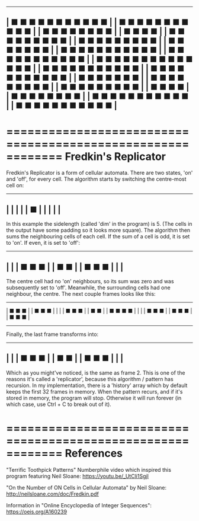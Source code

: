  ---------------------------------------------------------
| ■     ■        ■  ■  ■     ■     ■  ■  ■        ■     ■ |
|    ■  ■           ■  ■  ■  ■  ■  ■  ■           ■  ■    |
| ■  ■     ■              ■     ■              ■     ■  ■ |
|       ■                 ■     ■                 ■       |
|             ■  ■     ■  ■  ■  ■  ■     ■  ■             |
| ■           ■  ■     ■     ■     ■     ■  ■           ■ |
| ■  ■              ■        ■        ■              ■  ■ |
| ■  ■        ■  ■     ■     ■     ■     ■  ■        ■  ■ |
|    ■  ■  ■  ■           ■  ■  ■           ■  ■  ■  ■    |
| ■  ■        ■  ■  ■  ■  ■     ■  ■  ■  ■  ■        ■  ■ |
|    ■  ■  ■  ■           ■  ■  ■           ■  ■  ■  ■    |
| ■  ■        ■  ■     ■     ■     ■     ■  ■        ■  ■ |
| ■  ■              ■        ■        ■              ■  ■ |
| ■           ■  ■     ■     ■     ■     ■  ■           ■ |
|             ■  ■     ■  ■  ■  ■  ■     ■  ■             |
|       ■                 ■     ■                 ■       |
| ■  ■     ■              ■     ■              ■     ■  ■ |
|    ■  ■           ■  ■  ■  ■  ■  ■  ■           ■  ■    |
| ■     ■        ■  ■  ■     ■     ■  ■  ■        ■     ■ |
 ---------------------------------------------------------

============================================================
Fredkin's Replicator
============================================================

Fredkin's Replicator is a form of cellular automata. There are two states, 'on' and 'off', for every cell. The algorithm starts by switching the centre-most cell on:

 ---------------
|               |
|               |
|       ■       |
|               |
|               |
 ---------------

In this example the sidelength (called 'dim' in the program) is 5. (The cells in the output have some padding so it looks more square). The algorithm then sums the neighbouring cells of each cell. If the sum of a cell is odd, it is set to 'on'. If even, it is set to 'off':

 ---------------
|               |
|    ■  ■  ■    |
|    ■     ■    |
|    ■  ■  ■    |
|               |
 ---------------

The centre cell had no 'on' neighbours, so its sum was zero and was subsequently set to 'off'. Meanwhile, the surrounding cells had one neighbour, the centre. The next couple frames looks like this:

 ---------------	 ---------------
| ■     ■     ■ |	| ■     ■     ■ |
|               |	|    ■  ■  ■    |
| ■           ■ |	| ■  ■     ■  ■ |
|               |	|    ■  ■  ■    |
| ■     ■     ■ |	| ■     ■     ■ |
 ---------------	 ---------------

Finally, the last frame transforms into:

 ---------------
|               |
|    ■  ■  ■    |
|    ■     ■    |
|    ■  ■  ■    |
|               |
 ---------------

Which as you might've noticed, is the same as frame 2. This is one of the reasons it's called a 'replicator', because this algorithm / pattern has recursion. In my implementation, there is a 'history' array which by default keeps the first 32 frames in memory. When the pattern recurs, and if it's stored in memory, the program will stop. Otherwise it will run forever (in which case, use Ctrl + C to break out of it).

============================================================
References
============================================================

"Terrific Toothpick Patterns"
Numberphile video which inspired this program featuring Neil Sloane:
https://youtu.be/_UtCli1SgjI

"On the Number of ON Cells in Cellular Automata" by Neil Sloane:
http://neilsloane.com/doc/Fredkin.pdf

Information in "Online Encyclopedia of Integer Sequences":
https://oeis.org/A160239